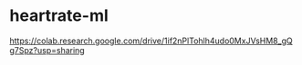# heartrate-ml
https://colab.research.google.com/drive/1if2nPlTohlh4udo0MxJVsHM8_gQg7Spz?usp=sharing
